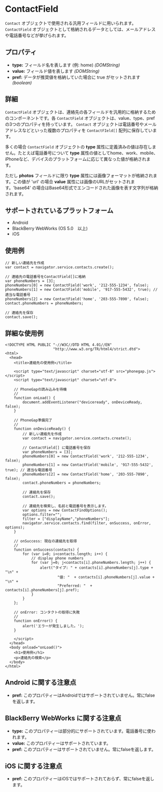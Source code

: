 ContactField
============

 `Contact` オブジェクトで使用される汎用フィールドに用いられます。 `ContactField` オブジェクトとして格納されるデータとしては、メールアドレスや電話番号などが挙げられます。

プロパティ
----------

- __type:__ フィールド名を表します (例: home) _(DOMString)_
- __value:__ フィールド値を表します _(DOMString)_
- __pref:__ データが推奨値を格納していた場合に true がセットされます _(boolean)_

詳細
-------

 `ContactField` オブジェクトは、連絡先の各フィールドを汎用的に格納するためのコンポーネントです。各 `ContactField` オブジェクトは、value、type、pref の3つのプロパティを持っています。 `Contact` オブジェクトは電話番号やメールアドレスなどといった複数のプロパティを `ContactFIeld[]` 配列に保存しています。

多くの場合 `ContactField` オブジェクトの __type__ 属性に定義済みの値は存在しません。たとえば電話番号について __type__ 属性の値としてhome、work、mobile、iPhoneなど、デバイスのプラットフォームに応じて異なった値が格納されます。

ただし __photos__ フィールドに限り __type__ 属性には画像フォーマットが格納されます。この値が 'url' の場合 __value__ 属性には画像のURLがセットされます。'base64' の場合はBase64形式でエンコードされた画像を表す文字列が格納されます。

サポートされているプラットフォーム
-------------------

- Android
- BlackBerry WebWorks (OS 5.0　以上)
- iOS

使用例
-------------

	// 新しい連絡先を作成
	var contact = navigator.service.contacts.create();
	
	// 連絡先の電話番号をContactField[]に格納
	var phoneNumbers = [3];
	phoneNumbers[0] = new ContactField('work', '212-555-1234', false);
	phoneNumbers[1] = new ContactField('mobile', '917-555-5432', true); // 適当な電話番号
	phoneNumbers[2] = new ContactField('home', '203-555-7890', false);
	contact.phoneNumbers = phoneNumbers;
	
	// 連絡先を保存
	contact.save();

詳細な使用例
------------

    <!DOCTYPE HTML PUBLIC "-//W3C//DTD HTML 4.01//EN"
                          "http://www.w3.org/TR/html4/strict.dtd">
    <html>
      <head>
        <title>連絡先の使用例</title>

        <script type="text/javascript" charset="utf-8" src="phonegap.js"></script>
        <script type="text/javascript" charset="utf-8">

        // PhoneGapの読み込みを待機
        //
        function onLoad() {
            document.addEventListener("deviceready", onDeviceReady, false);
        }

        // PhoneGap準備完了
        //
        function onDeviceReady() {
			// 新しい連絡先を作成
			var contact = navigator.service.contacts.create();

			// ContactField[] に電話番号を保存
			var phoneNumbers = [3];
			phoneNumbers[0] = new ContactField('work', '212-555-1234', false);
			phoneNumbers[1] = new ContactField('mobile', '917-555-5432', true); // 適当な電話番号
			phoneNumbers[2] = new ContactField('home', '203-555-7890', false);
			contact.phoneNumbers = phoneNumbers;

			// 連絡先を保存
			contact.save();

			// 連絡先を検索し、名前と電話番号を表示します。
			var options = new ContactFindOptions();
			options.filter="";
			filter = ["displayName","phoneNumbers"];
			navigator.service.contacts.find(filter, onSuccess, onError, options);
        }
    
        // onSuccess: 現在の連絡先を取得
        //
		function onSuccess(contacts) {
			for (var i=0; i<contacts.length; i++) {
				// display phone numbers
				for (var j=0; j<contacts[i].phoneNumbers.length; j++) {
					alert("タイプ: " + contacts[i].phoneNumbers[j].type + "\n" + 
							"値: "  + contacts[i].phoneNumbers[j].value + "\n" + 
							"Preferred: "  + contacts[i].phoneNumbers[j].pref);
				}
			}
		};
    
        // onError: コンタクトの取得に失敗
        //
        function onError() {
            alert('エラーが発生しました。');
        }

        </script>
      </head>
      <body onload="onLoad()">
        <h1>使用例</h1>
        <p>連絡先の検索</p>
      </body>
    </html>

Android に関する注意点
--------------

- __pref:__ このプロパティーはAndroidではサポートされていません。常にfalseを返します。

BlackBerry WebWorks に関する注意点
--------------------------------------------

- __type:__ このプロパティーは部分的にサポートされています。電話番号に使われます。
- __value:__ このプロパティーはサポートされています。
- __pref:__ このプロパティーはサポートされていません。常にfalseを返します。

iOS に関する注意点
-----------
- __pref:__ このプロパティーはiOSではサポートされておらず、常にfalseを返します。
